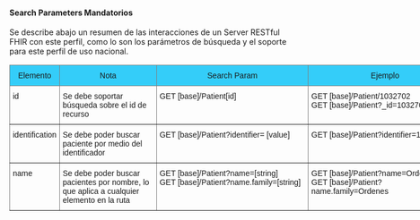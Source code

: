 #### Search Parameters Mandatorios
Se describe abajo un resumen de las interacciones de un Server RESTful FHIR con este perfil, como lo son los parámetros de búsqueda y el soporte para este perfil de uso nacional.

<style type="text/css">
.tg  {border-collapse:collapse;border-spacing:0;}
.tg td{border-color:black;border-style:solid;border-width:1px;font-family:Arial, sans-serif;font-size:14px;
  overflow:hidden;padding:10px 5px;word-break:normal;}
.tg th{border-color:black;border-style:solid;border-width:1px;font-family:Arial, sans-serif;font-size:14px;
  font-weight:normal;overflow:hidden;padding:10px 5px;word-break:normal;}
.tg .tg-ped4{background-color:#34cdf9;border-color:inherit;text-align:center;vertical-align:top}
.tg .tg-0pky{border-color:inherit;text-align:left;vertical-align:top}
</style>
<table class="tg" style="undefined;table-layout: fixed; width: 807px">
<colgroup>
<col style="width: 89px">
<col style="width: 173px">
<col style="width: 271px">
<col style="width: 274px">
</colgroup>
<thead>
  <tr>
    <th class="tg-ped4">Elemento</th>
    <th class="tg-ped4">Nota</th>
    <th class="tg-ped4">Search Param</th>
    <th class="tg-ped4">Ejemplo</th>
  </tr>
</thead>
<tbody>
  <tr>
    <td class="tg-0pky">id</td>
    <td class="tg-0pky"><span style="font-weight:normal">Se debe soportar búsqueda sobre el id de recurso</span></td>
    <td class="tg-0pky"><span style="font-weight:normal">GET [base]/Patient[id]</span></td>
    <td class="tg-0pky">GET [base]/Patient/1032702<br>GET [base]/Patient?_id=1032702</td>
  </tr>
  <tr>
    <td class="tg-0pky">identification</td>
    <td class="tg-0pky">Se debe poder buscar paciente por medio del identificador</td>
    <td class="tg-0pky">GET [base]/Patient?identifier= [value]</td>
    <td class="tg-0pky">GET [base]/Patient?identifier=19222444-1</td>
  </tr>
  <tr>
    <td class="tg-0pky">name</td>
    <td class="tg-0pky">Se debe poder buscar pacientes por nombre, lo que aplica a cualquier elemento en la ruta</td>
    <td class="tg-0pky">GET [base]/Patient?name=[string]<br>GET [base]/Patient?name.family=[string]</td>
    <td class="tg-0pky">GET [base]/Patient?name=Ordenes<br>GET [base]/Patient?name.family=Ordenes</td>
  </tr>
</tbody>
</table>